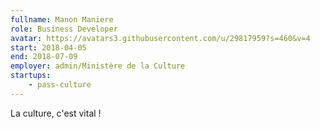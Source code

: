 ```yaml
---
fullname: Manon Maniere
role: Business Developer
avatar: https://avatars3.githubusercontent.com/u/29817959?s=460&v=4
start: 2018-04-05
end: 2018-07-09
employer: admin/Ministère de la Culture
startups:
    - pass-culture
---
```

La culture, c'est vital !
